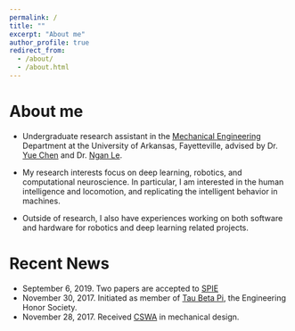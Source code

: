 ```yaml
---
permalink: /
title: ""
excerpt: "About me"
author_profile: true
redirect_from: 
  - /about/
  - /about.html
---
```


About me
======
- Undergraduate research assistant in the [Mechanical Engineering](https://mechanical-engineering.uark.edu/) Department at the University of Arkansas, Fayetteville, advised by Dr. [Yue Chen](https://mechanical-engineering.uark.edu/Directory/index/uid/yc039/name/Yue+Chen/) and Dr. [Ngan Le](https://engineering.uark.edu/directory/index/uid/thile/name/Thi+Hoang+Ngan+Le/).

- My research interests focus on deep learning, robotics, and computational neuroscience. In particular, I am interested in the human intelligence and locomotion, and replicating the intelligent behavior in machines.

- Outside of research, I also have experiences working on both software and hardware for robotics and deep learning related projects.

Recent News
======
- September 6, 2019. Two papers are accepted to [SPIE](https://spie.org/PWB/conferencedetails/photodynamic-therapy?SSO=1)
- November 30, 2017. Initiated as member of [Tau Beta Pi](https://www.tbp.org/recruit/recruitHome.cfm), the Engineering Honor Society.
- November 28, 2017. Received [CSWA](/files/CSWA_kyamazak_email_uark_edu.pdf) in mechanical design.
